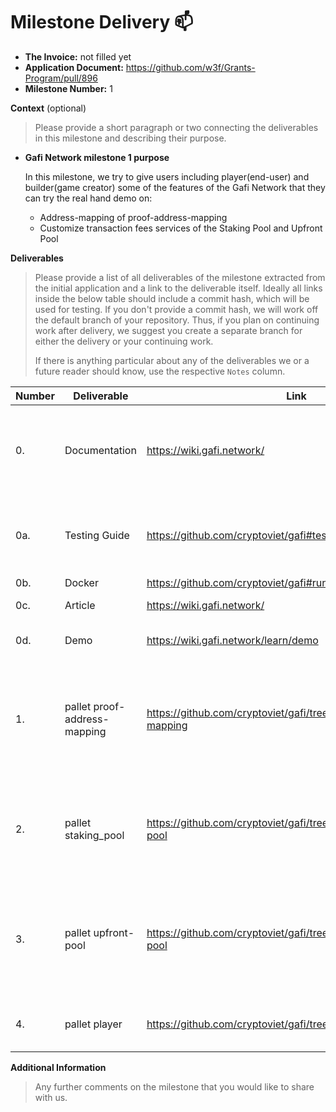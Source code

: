 # Milestone Delivery :mailbox:

* **The Invoice:** not filled yet
* **Application Document:** https://github.com/w3f/Grants-Program/pull/896
* **Milestone Number:** 1


**Context** (optional)
> Please provide a short paragraph or two connecting the deliverables in this milestone and describing their purpose.

- **Gafi Network milestone 1 purpose**
  
  In this milestone, we try to give users including player(end-user) and builder(game creator) some of the features of the Gafi Network that they can try the real hand demo on:
    - Address-mapping of proof-address-mapping
    - Customize  transaction fees services of the Staking Pool and Upfront Pool

**Deliverables**
> Please provide a list of all deliverables of the milestone extracted from the initial application and a link to the deliverable itself. Ideally all links inside the below table should include a commit hash, which will be used for testing. If you don't provide a commit hash, we will work off the default branch of your repository. Thus, if you plan on continuing work after delivery, we suggest you create a separate branch for either the delivery or your continuing work. 
> 
> If there is anything particular about any of the deliverables we or a future reader should know, use the respective `Notes` column.

| Number | Deliverable | Link | Notes |
| ------------- | ------------- | ------------- |------------- |
| 0. | Documentation | https://wiki.gafi.network/ | Documentation is merge with Wiki, the Wiki for those who want to learn and build with Gafi Network | 
| 0a. | Testing Guide | https://github.com/cryptoviet/gafi#test | Testing for the most pallets functionality unit-test, and client-side unit-test | 
| 0b. | Docker | https://github.com/cryptoviet/gafi#run-in-docker | Docker | 
| 0c. | Article | https://wiki.gafi.network/ | Merge into learn section of Wiki | 
| 0d. | Demo | https://wiki.gafi.network/learn/demo | Try all the features of milestone 1 | 
| 1. | pallet proof-address-mapping | https://github.com/cryptoviet/gafi/tree/master/pallets/address-mapping | A simple, secure way to dealing with address mapping between Substrate(H256) address and EVM(H160) address | 
| 2.  | pallet staking_pool | https://github.com/cryptoviet/gafi/tree/master/pallets/staking-pool | One of the ways provides staking services is to reduce transaction fees, and enhance the security of the network | 
| 3.  | pallet upfront-pool | https://github.com/cryptoviet/gafi/tree/master/pallets/upfront-pool | One of the ways provides upfront-charge services is to reduce transaction fees, and enhance the security of the network | 
| 4.  | pallet player | https://github.com/cryptoviet/gafi/tree/master/pallets/player | Holding the basic information of the player | 

**Additional Information**
> Any further comments on the milestone that you would like to share with us.
